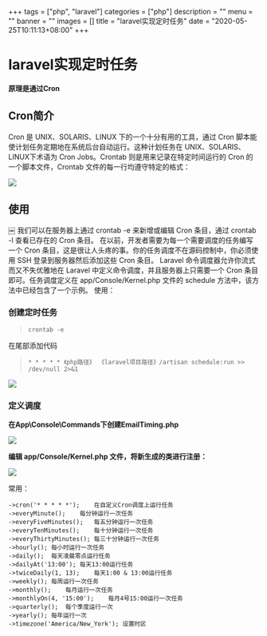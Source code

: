 +++
tags = ["php", "laravel"]
categories = ["php"]
description = ""
menu = ""
banner = ""
images = []
title = "laravel实现定时任务"
date = "2020-05-25T10:11:13+08:00"
+++



# laravel实现定时任务

**原理是通过Cron**

## Cron简介

Cron 是 UNIX、SOLARIS、LINUX 下的一个十分有用的工具，通过 Cron 脚本能使计划任务定期地在系统后台自动运行。这种计划任务在 UNIX、SOLARIS、LINUX下术语为 Cron Jobs。Crontab 则是用来记录在特定时间运行的 Cron 的一个脚本文件，Crontab 文件的每一行均遵守特定的格式： 

![](https://oss.myxy99.cn/images/2020/07/16/20200716110047.png)

## 使用

￼ 我们可以在服务器上通过 crontab -e 来新增或编辑 Cron 条目，通过 crontab -l 查看已存在的 Cron 条目。 在以前，开发者需要为每一个需要调度的任务编写一个 Cron 条目，这是很让人头疼的事。你的任务调度不在源码控制中，你必须使用 SSH 登录到服务器然后添加这些 Cron 条目。 Laravel 命令调度器允许你流式而又不失优雅地在 Laravel 中定义命令调度，并且服务器上只需要一个 Cron 条目即可。任务调度定义在 app/Console/Kernel.php 文件的 schedule 方法中，该方法中已经包含了一个示例。
使用：

### 创建定时任务

> ```crontab -e```

在尾部添加代码

> ```* * * * * 《php路径》 《laravel项目路径》/artisan schedule:run >> /dev/null 2>&1```

![](https://oss.myxy99.cn/images/2020/07/16/20200716110351.png)

### 定义调度

**在App\Console\Commands下创建EmailTiming.php**

![](https://oss.myxy99.cn/images/2020/07/16/20200716110455.png)


**编辑 app/Console/Kernel.php 文件，将新生成的类进行注册：**

![](https://oss.myxy99.cn/images/2020/07/16/20200716110537.png)

常用：

```
->cron('* * * * *');    在自定义Cron调度上运行任务
->everyMinute();    每分钟运行一次任务
->everyFiveMinutes();   每五分钟运行一次任务
->everyTenMinutes();    每十分钟运行一次任务
->everyThirtyMinutes(); 每三十分钟运行一次任务
->hourly(); 每小时运行一次任务
->daily();  每天凌晨零点运行任务
->dailyAt('13:00'); 每天13:00运行任务
->twiceDaily(1, 13);    每天1:00 & 13:00运行任务
->weekly(); 每周运行一次任务
->monthly();    每月运行一次任务
->monthlyOn(4, '15:00');    每月4号15:00运行一次任务
->quarterly();  每个季度运行一次
->yearly(); 每年运行一次
->timezone('America/New_York'); 设置时区

```